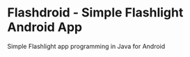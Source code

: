 # Flashdroid - Simple Flashlight Android App
Simple Flashlight app programming in Java for Android 
